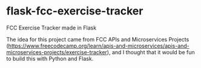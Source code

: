 # flask-fcc-exercise-tracker
FCC Exercise Tracker made in Flask

The idea for this project came from FCC APIs and Microservices Projects (https://www.freecodecamp.org/learn/apis-and-microservices/apis-and-microservices-projects/exercise-tracker), and I thought that it would be fun to build this with Python and Flask. 

